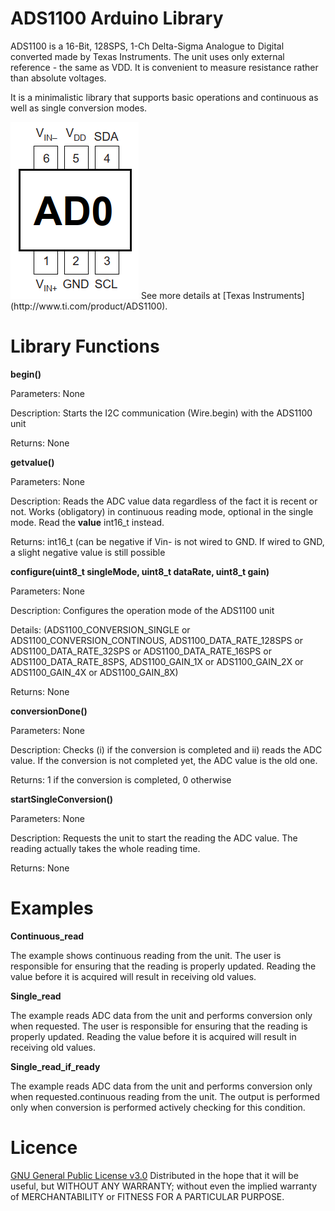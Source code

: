 # ADS1100 Arduino Library

ADS1100 is a 16-Bit, 128SPS, 1-Ch Delta-Sigma Analogue to Digital converted made by Texas Instruments. The unit uses only external reference - the same as VDD. It is convenient to measure resistance rather than absolute voltages.

It is a minimalistic library that supports basic operations and continuous as well as single conversion modes.

<img src="extras/ADS1100_chip_scheme.png" alt="ADS1110 PINOUT" width="205" height="283">
See more details at [Texas Instruments](http://www.ti.com/product/ADS1100).

# Library Functions
__begin()__

Parameters:  None

Description: Starts the I2C communication (Wire.begin) with the ADS1100 unit

Returns:     None

__getvalue()__

Parameters:     None

Description:    Reads the ADC value data regardless of the fact it is recent or not. Works (obligatory) in continuous reading mode, optional in the single mode. Read the __value__ int16_t instead.

Returns:        int16_t (can be negative if Vin- is not wired to GND. If wired to GND, a slight negative value is still possible

__configure(uint8_t singleMode, uint8_t dataRate, uint8_t gain)__

Parameters:     None

Description:    Configures the operation mode of the ADS1100 unit

Details:        (ADS1100_CONVERSION_SINGLE or ADS1100_CONVERSION_CONTINOUS, ADS1100_DATA_RATE_128SPS or ADS1100_DATA_RATE_32SPS or ADS1100_DATA_RATE_16SPS or ADS1100_DATA_RATE_8SPS, ADS1100_GAIN_1X or ADS1100_GAIN_2X or ADS1100_GAIN_4X or ADS1100_GAIN_8X)

Returns:        None

__conversionDone()__

Parameters:     None

Description:    Checks (i) if the conversion is completed and ii) reads the ADC value. If the conversion is not completed yet, the ADC value is the old one.

Returns:   1 if the conversion is completed, 0 otherwise

__startSingleConversion()__

Parameters:     None

Description:    Requests the unit to start the reading the ADC value. The reading actually takes the whole reading time.

Returns:        None

# Examples
__Continuous_read__

The example shows continuous reading from the unit. The user is responsible for ensuring that the reading is properly updated. Reading the value before it is acquired will result in receiving old values.

__Single_read__

The example reads ADC data from the unit and performs conversion only when requested. The user is responsible for ensuring that the reading is properly updated. Reading the value before it is acquired will result in receiving old values.

__Single_read_if_ready__

The example reads ADC data from the unit and performs conversion only when requested.continuous reading from the unit. The output is performed only when conversion is performed actively checking for this condition. 

# Licence
[GNU General Public License v3.0](https://github.com/cherkasovn/ADS1100/blob/master/LICENSE)
Distributed in the hope that it will be useful, but WITHOUT ANY WARRANTY; without even the implied warranty of 	MERCHANTABILITY or FITNESS FOR A PARTICULAR PURPOSE.
